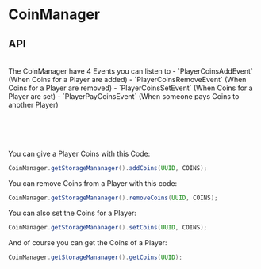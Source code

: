 # CoinManager


## API
<br>
The CoinManager have 4 Events you can listen to
- `PlayerCoinsAddEvent` (When Coins for a Player are added)
- `PlayerCoinsRemoveEvent` (When Coins for a Player are removed)
- `PlayerCoinsSetEvent` (When Coins for a Player are set)
- `PlayerPayCoinsEvent` (When someone pays Coins to another Player)

<br><br><br><br>
You can give a Player Coins with this Code:
```java
CoinManager.getStorageMananager().addCoins(UUID, COINS);
```

You can remove Coins from a Player with this code:
```java
CoinManager.getStorageMananager().removeCoins(UUID, COINS);
```

You can also set the Coins for a Player:
```java
CoinManager.getStorageMananager().setCoins(UUID, COINS);
```

And of course you can get the Coins of a Player:
```java
CoinManager.getStorageMananager().getCoins(UUID);
```
